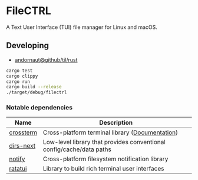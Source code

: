 # FileCTRL

A Text User Interface (TUI) file manager for Linux and macOS.

## Developing

* [andornaut@github/til/rust](https://github.com/andornaut/til/blob/master/docs/rust.md)

```bash
cargo test
cargo clippy
cargo run
cargo build --release
./target/debug/filectrl
```

### Notable dependencies

Name | Description
--- | ---
[crossterm](https://github.com/crossterm-rs/crossterm)| Cross-platform terminal library ([Documentation](https://docs.rs/crossterm/latest/crossterm/))
[dirs-next](https://github.com/xdg-rs/dirs/tree/master/dirs) | Low-level library that provides conventional config/cache/data paths
[notify](https://github.com/notify-rs/notify)|Cross-platform filesystem notification library
[ratatui](https://github.com/tui-rs-revival/ratatui) | Library to build rich terminal user interfaces
